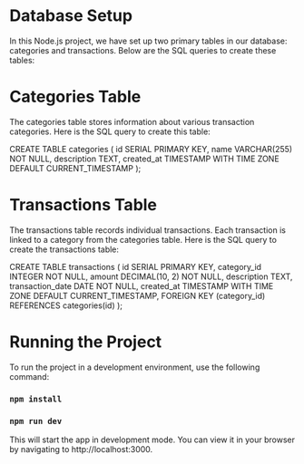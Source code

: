 # Database Setup

In this Node.js project, we have set up two primary tables in our database: categories and transactions. Below are the SQL queries to create these tables:

# Categories Table

The categories table stores information about various transaction categories. Here is the SQL query to create this table:

CREATE TABLE categories (
    id SERIAL PRIMARY KEY,
    name VARCHAR(255) NOT NULL,
    description TEXT,
    created_at TIMESTAMP WITH TIME ZONE DEFAULT CURRENT_TIMESTAMP
);

# Transactions Table

The transactions table records individual transactions. Each transaction is linked to a category from the categories table. Here is the SQL query to create the transactions table:


CREATE TABLE transactions (
    id SERIAL PRIMARY KEY,
    category_id INTEGER NOT NULL,
    amount DECIMAL(10, 2) NOT NULL,
    description TEXT,
    transaction_date DATE NOT NULL,
    created_at TIMESTAMP WITH TIME ZONE DEFAULT CURRENT_TIMESTAMP,
    FOREIGN KEY (category_id) REFERENCES categories(id)
);

# Running the Project

To run the project in a development environment, use the following command:

### `npm install`

### `npm run dev`

This will start the app in development mode. You can view it in your browser by navigating to http://localhost:3000.

